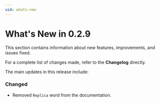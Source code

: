 ```yaml
---
uid: whats-new
---
```


# What's New in **0.2.9**

This section contains information about new features, improvements, and issues fixed.

For a complete list of changes made, refer to the **Changelog** directly.

The main updates in this release include:

### Changed

- Removed `Replica` word from the documentation.